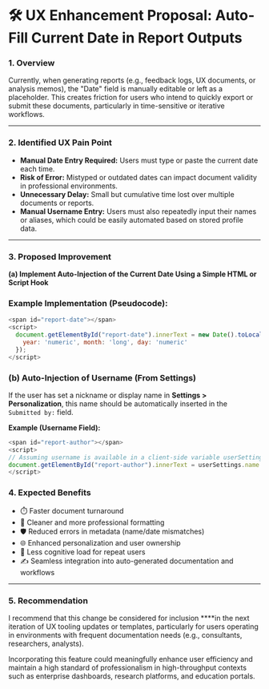 # 🛠️ UX Enhancement Proposal: Auto-Fill Current Date in Report Outputs

### 1. Overview

Currently, when generating reports (e.g., feedback logs, UX documents, or analysis memos), the "Date" field is manually editable or left as a placeholder. This creates friction for users who intend to quickly export or submit these documents, particularly in time-sensitive or iterative workflows.

---

### 2. Identified UX Pain Point

- **Manual Date Entry Required:** Users must type or paste the current date each time.
- **Risk of Error:** Mistyped or outdated dates can impact document validity in professional environments.
- **Unnecessary Delay:** Small but cumulative time lost over multiple documents or reports.
- **Manual Username Entry:** Users must also repeatedly input their names or aliases, which could be easily automated based on stored profile data.

---

### 3. Proposed Improvement

**(a) Implement Auto-Injection of the Current Date Using a Simple HTML or Script Hook**

### Example Implementation (Pseudocode):
```javascript
<span id="report-date"></span>
<script>
  document.getElementById("report-date").innerText = new Date().toLocaleDateString('en-US', {
    year: 'numeric', month: 'long', day: 'numeric'
  });
</script>
```

### (b) Auto-Injection of Username (From Settings)

If the user has set a nickname or display name in **Settings > Personalization**, this name should be automatically inserted in the `Submitted by:` field.

**Example (Username Field):**
```javascript
<span id="report-author"></span>
<script>
// Assuming username is available in a client-side variable userSettings.name
document.getElementById("report-author").innerText = userSettings.name || "Anonymous";
</script>
```

### 4. Expected Benefits

- ⏱️ Faster document turnaround
- 🧼 Cleaner and more professional formatting
- 🛡️ Reduced errors in metadata (name/date mismatches)
- 🌐 Enhanced personalization and user ownership
- 🧠 Less cognitive load for repeat users
- ✍️ Seamless integration into auto-generated documentation and workflows

---

### 5. Recommendation

I recommend that this change be considered for inclusion ****in the next iteration of UX tooling updates or templates, particularly for users operating in environments with frequent documentation needs (e.g., consultants, researchers, analysts).

Incorporating this feature could meaningfully enhance user efficiency and maintain a high standard of professionalism in high-throughput contexts such as enterprise dashboards, research platforms, and education portals.

